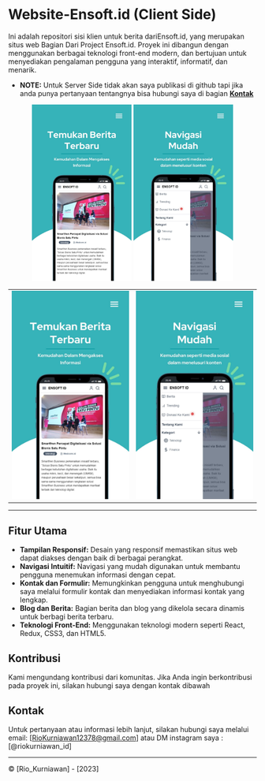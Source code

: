 # Website-Ensoft.id (Client Side)

Ini adalah repositori sisi klien untuk berita dariEnsoft.id, yang merupakan situs web Bagian Dari Project Ensoft.id.
Proyek ini dibangun dengan menggunakan berbagai teknologi front-end modern, dan bertujuan untuk menyediakan pengalaman pengguna yang interaktif, informatif, dan menarik.

- **NOTE:** Untuk Server Side tidak akan saya publikasi di github tapi jika anda punya pertanyaan tentangnya bisa hubungi saya di bagian [**Kontak**](#Kontak)

<p align="center">
  <img src="https://github.com/Riokurniawan-id/Website-Ensoft.id-Client/blob/main/src/assets/1.jpg" alt="Gambar 1" width="40%">
  <img src="https://github.com/Riokurniawan-id/Website-Ensoft.id-Client/blob/main/src/assets/2.jpg" alt="Gambar 2" width="40%">
</p>

<table>
  <tr>
    <td align="center"><img src="https://github.com/Riokurniawan-id/Website-Ensoft.id-Client/blob/main/src/assets/1.jpg" alt="Gambar 1" width="100%"></td>
    <td align="center"><img src="https://github.com/Riokurniawan-id/Website-Ensoft.id-Client/blob/main/src/assets/2.jpg" alt="Gambar 2" width="100%"></td>
  </tr>
</table>

---

## Fitur Utama

- **Tampilan Responsif:** Desain yang responsif memastikan situs web dapat diakses dengan baik di berbagai perangkat.
- **Navigasi Intuitif:** Navigasi yang mudah digunakan untuk membantu pengguna menemukan informasi dengan cepat.
- **Kontak dan Formulir:** Memungkinkan pengguna untuk menghubungi saya melalui formulir kontak dan menyediakan informasi kontak yang lengkap.
- **Blog dan Berita:** Bagian berita dan blog yang dikelola secara dinamis untuk berbagi berita terbaru.
- **Teknologi Front-End:** Menggunakan teknologi modern seperti React, Redux, CSS3, dan HTML5.

## Kontribusi

Kami mengundang kontribusi dari komunitas. Jika Anda ingin berkontribusi pada proyek ini, silakan hubungi saya dengan kontak dibawah

## Kontak

Untuk pertanyaan atau informasi lebih lanjut, silakan hubungi saya melalui email: [RioKurniawan12378@gmail.com]
atau DM instagram saya :
[@riokurniawan_id]

---

© [Rio_Kurniawan] - [2023]
